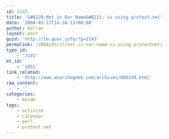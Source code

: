 ```yaml
---
id: 2143
title: '&#8220;Not in Our Name&#8221; is using protest.net'
date: '2004-03-17T14:34:12+00:00'
author: Kellan
layout: post
guid: 'http://lm.quxx.info/?p=2143'
permalink: /2004/03/17/not-in-our-name-is-using-protestnet/
typo_id:
    - '2141'
mt_id:
    - '1851'
link_related:
    - 'http://www.anarchogeek.com/archives/000339.html'
raw_content:
    - ''
categories:
    - Aside
tags:
    - activism
    - calendar
    - perl
    - protest.net
---
```



